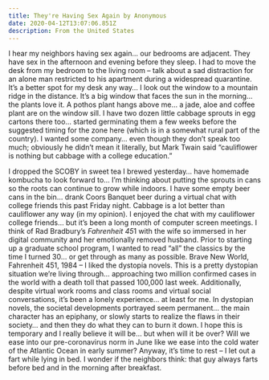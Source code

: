 ```yaml
---
title: They're Having Sex Again by Anonymous
date: 2020-04-12T13:07:06.851Z
description: From the United States
---
```

I hear my neighbors having sex again... our bedrooms are adjacent. They have sex in the afternoon and evening before they sleep. I had to move the desk from my bedroom to the living room – talk about a sad distraction for an alone man restricted to his apartment during a widespread quarantine. It’s a better spot for my desk any way… I look out the window to a mountain ridge in the distance. It’s a big window that faces the sun in the morning… the plants love it. A pothos plant hangs above me… a jade, aloe and coffee plant are on the window sill. I have two dozen little cabbage sprouts in egg cartons there too… started germinating them a few weeks before the suggested timing for the zone here (which is in a somewhat rural part of the country). I wanted some company… even though they don’t speak too much; obviously he didn’t mean it literally, but Mark Twain said “cauliflower is nothing but cabbage with a college education.”

I dropped the SCOBY in sweet tea I brewed yesterday… have homemade kombucha to look forward to… I’m thinking about putting the sprouts in cans so the roots can continue to grow while indoors. I have some empty beer cans in the bin… drank Coors Banquet beer during a virtual chat with college friends this past Friday night. Cabbage is a lot better than cauliflower any way (in my opinion). I enjoyed the chat with my cauliflower college friends… but it’s been a long month of computer screen meetings. I think of Rad Bradbury’s *Fahrenheit 45*1 with the wife so immersed in her digital community and her emotionally removed husband. Prior to starting up a graduate school program, I wanted to read “all” the classics by the time I turned 30… or get through as many as possible. Brave New World, Fahrenheit 451, 1984 – I liked the dystopia novels. This is a pretty dystopian situation we’re living through… approaching two million confirmed cases in the world with a death toll that passed 100,000 last week. Additionally, despite virtual work rooms and class rooms and virtual social conversations, it’s been a lonely experience… at least for me. In dystopian novels, the societal developments portrayed seem permanent… the main character has an epiphany, or slowly starts to realize the flaws in their society… and then they do what they can to burn it down. I hope this is temporary and I really believe it will be… but when will it be over? Will we ease into our pre-coronavirus norm in June like we ease into the cold water of the Atlantic Ocean in early summer? Anyway, it’s time to rest – I let out a fart while lying in bed. I wonder if the neighbors think: that guy always farts before bed and in the morning after breakfast.